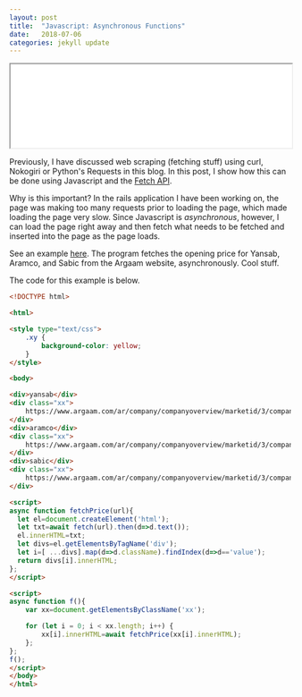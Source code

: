 ```yaml
---
layout: post
title:  "Javascript: Asynchronous Functions"
date:   2018-07-06
categories: jekyll update
---
```

<div style="text-align: center">
<iframe src="/assets/asyncjs.html" width='100%' height='150px'></iframe>
</div>

Previously, I have discussed web scraping (fetching stuff) using curl, Nokogiri or Python's Requests in this blog. In this post, I show how this can be done using Javascript and the [Fetch API](https://developer.mozilla.org/en-US/docs/Web/API/Fetch_API/Using_Fetch). 

Why is this important? In the rails application I have been working on, the page was making too many requests prior to loading the page, which made loading the page very slow. Since Javascript is *asynchronous*, however, I can load the page right away and then fetch what needs to be fetched and inserted into the page as the page loads.

See an example [here](/assets/asyncjs.html). The program fetches the opening price for Yansab, Aramco, and Sabic from the Argaam website, asynchronously. Cool stuff.

The code for this example is below.

```html
<!DOCTYPE html>

<html>

<style type="text/css">
	.xy {
		background-color: yellow;
	}
</style>

<body>

<div>yansab</div>
<div class="xx">
	https://www.argaam.com/ar/company/companyoverview/marketid/3/companyid/88
</div>
<div>aramco</div>
<div class="xx">
	https://www.argaam.com/ar/company/companyoverview/marketid/3/companyid/3509
</div>
<div>sabic</div>
<div class="xx">
	https://www.argaam.com/ar/company/companyoverview/marketid/3/companyid/77
</div>

<script>
async function fetchPrice(url){
  let el=document.createElement('html'); 
  let txt=await fetch(url).then(d=>d.text());
  el.innerHTML=txt;
  let divs=el.getElementsByTagName('div');
  let i=[ ...divs].map(d=>d.className).findIndex(d=>d=='value');
  return divs[i].innerHTML;
};
</script>

<script>
async function f(){
	var xx=document.getElementsByClassName('xx');

	for (let i = 0; i < xx.length; i++) {
		xx[i].innerHTML=await fetchPrice(xx[i].innerHTML);
	};
};
f();
</script>
</body>
</html>
```

